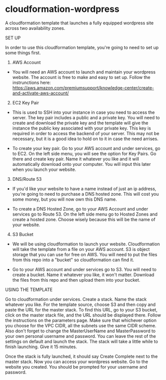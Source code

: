 # cloudformation-wordpress
A cloudformation template that launches a fully equipped wordpress site across two availability zones. 

SET UP

In order to use this cloudformation template, you're going to need to set up some things first.

1) AWS Account
- You will need an AWS account to launch and maintain your wordpress website. The account is free to make and easy to set up. Follow the instrunctions here: https://aws.amazon.com/premiumsupport/knowledge-center/create-and-activate-aws-account/

2) EC2 Key Pair
- This is used to SSH into your instance in case you need to access the server. The key pair includes a public and a private key. You will need to create and download the private key and the template will give the instance the public key associated with your private key. This key is required in order to access the backend of your server. This may not be necessary, but it is a good idea to hold on to it in case the need arrises.

- To create your key pair. Go to your AWS account and under services, go to EC2. On the left side menu, you will see the option for Key Pairs. Go there and create key pair. Name it whatever you like and it will automatically download onto your computer. You will input this later when you launch your website.

3) DNS/Route 53
- If you'd like your website to have a name instead of just an ip address, you're going to need to purchase a DNS hosted zone. This will cost you some money, but you will now own this DNS name.  

- To create a DNS Hosted Zone, go to your AWS Account and under services go to Route 53. On the left side menu go to Hosted Zones and create a hosted zone. Choose wisely because this will be the name of your website.

4) S3 Bucket
- We will be using cloudformation to launch your website. Cloudformation will take the template from a file on your AWS account. S3 is object storage that you can use for free on AWS. You will need to put the files from this repo into a "bucket" so cloudformation can find it.

- Go to your AWS account and under services go to S3. You will need to create a bucket. Name it whatever you like, it won't matter. Download the files from this repo and then upload them into your bucket.

USING THE TEMPLATE

Go to cloudformation under services. Create a stack. Name the stack whatever you like. For the template source, choose S3 and then copy and paste the URL for the master stack. To find this URL, go to your S3 bucket, click on the master stack file, and the URL should be displayed there.
Follow the instructions on the parameters page. Make sure that whichever option you choose for the VPC CIDR, all the subnets use the same CIDR scheme. Also don't forget to change the MasterUserName and MasterPassword to your own personal username and password. You can leave the rest of the settings on default and launch the stack. 
The stack will take a little while to finish launching. Give it 15 minutes.

Once the stack is fully launched, it should say Create Complete next to the master stack. 
Now you can access your wordpress website. Go to the website you created. You should be prompted for your username and password.
